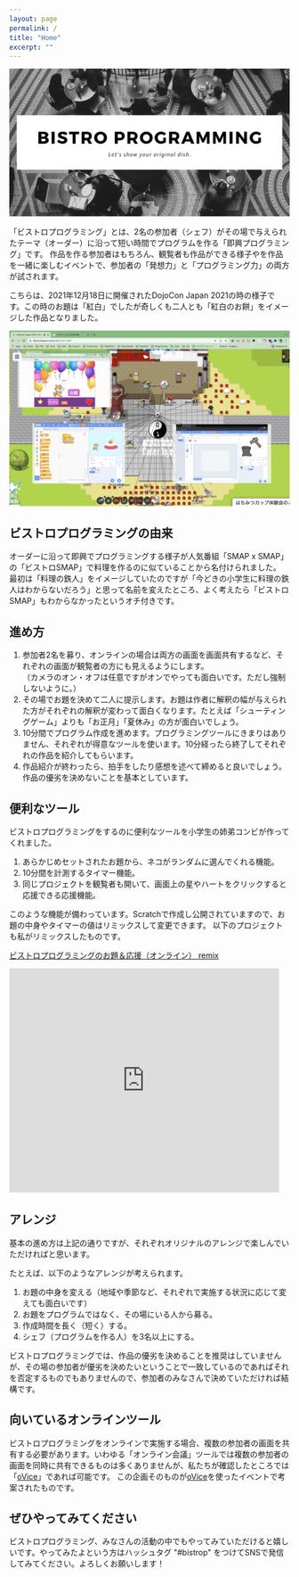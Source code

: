 ```yaml
---
layout: page
permalink: /
title: "Home"
excerpt: ""
---
```

![](/assets/images/OGP/default.png)

「ビストロプログラミング」とは、2名の参加者（シェフ）がその場で与えられたテーマ（オーダー）に沿って短い時間でプログラムを作る「即興プログラミング」です。
作品を作る参加者はもちろん、観覧者も作品ができる様子やを作品を一緒に楽しむイベントで、参加者の「発想力」と「プログラミング力」の両方が試されます。

こちらは、2021年12月18日に開催されたDojoCon Japan 2021の時の様子です。この時のお題は「紅白」でしたが奇しくも二人とも「紅白のお餅」をイメージした作品となりました。

![](/assets/images/DojoConJapan2021.png)

## ビストロプログラミングの由来
オーダーに沿って即興でプログラミングする様子が人気番組「SMAP x SMAP」の「ビストロSMAP」で料理を作るのに似ていることから名付けられました。
最初は「料理の鉄人」をイメージしていたのですが「今どきの小学生に料理の鉄人はわからないだろう」と思って名前を変えたところ、よく考えたら「ビストロSMAP」もわからなかったというオチ付きです。

## 進め方
1. 参加者2名を募り、オンラインの場合は両方の画面を画面共有するなど、それぞれの画面が観覧者の方にも見えるようにします。  
（カメラのオン・オフは任意ですがオンでやっても面白いです。ただし強制しないように。）
1. その場でお題を決めて二人に提示します。お題は作者に解釈の幅が与えられた方がそれぞれの解釈が変わって面白くなります。たとえば「シューティングゲーム」よりも「お正月」「夏休み」の方が面白いでしょう。
1. 10分間でプログラム作成を進めます。プログラミングツールにきまりはありません、それぞれが得意なツールを使います。10分経ったら終了してそれぞれの作品を紹介してもらいます。
1. 作品紹介が終わったら、拍手をしたり感想を述べて締めると良いでしょう。作品の優劣を決めないことを基本としています。

## 便利なツール
ビストロプログラミングをするのに便利なツールを小学生の姉弟コンビが作ってくれました。

1. あらかじめセットされたお題から、ネコがランダムに選んでくれる機能。
1. 10分間を計測するタイマー機能。
1. 同じプロジェクトを観覧者も開いて、画面上の星やハートをクリックすると応援できる応援機能。

このような機能が備わっています。Scratchで作成し公開されていますので、お題の中身やタイマーの値はリミックスして変更できます。
以下のプロジェクトも私がリミックスしたものです。

[ビストロプログラミングのお題＆応援（オンライン） remix](https://scratch.mit.edu/projects/618534838/)

<iframe src="https://scratch.mit.edu/projects/618534838/embed" allowtransparency="true" width="485" height="402" frameborder="0" scrolling="no" allowfullscreen></iframe>

## アレンジ
基本の進め方は上記の通りですが、それぞれオリジナルのアレンジで楽しんでいただければと思います。

たとえば、以下のようなアレンジが考えられます。

1. お題の中身を変える（地域や季節など、それぞれで実施する状況に応じて変えても面白いです）
1. お題をプログラムではなく、その場にいる人から募る。
1. 作成時間を長く（短く）する。
1. シェフ（プログラムを作る人）を3名以上にする。

ビストロプログラミングでは、作品の優劣を決めることを推奨はしていませんが、その場の参加者が優劣を決めたいということで一致しているのであればそれを否定するものでもありませんので、参加者のみなさんで決めていただければ結構です。

## 向いているオンラインツール
ビストロプログラミングをオンラインで実施する場合、複数の参加者の画面を共有する必要があります。いわゆる「オンライン会議」ツールでは複数の参加者の画面を同時に共有できるものは多くありませんが、私たちが確認したところでは「[oVice](https://ovice.in/)」であれば可能です。
この企画そのものが[oVice](https://ovice.in/)を使ったイベントで考案されたものです。

## ぜひやってみてください
ビストロプログラミング、みなさんの活動の中でもやってみていただけると嬉しいです。やってみたよという方はハッシュタグ "#bistrop" をつけてSNSで発信してみてください。よろしくお願いします！
